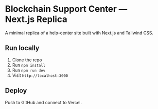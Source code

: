 # Blockchain Support Center — Next.js Replica

A minimal replica of a help-center site built with Next.js and Tailwind CSS.

## Run locally
1. Clone the repo
2. Run `npm install`
3. Run `npm run dev`
4. Visit `http://localhost:3000`

## Deploy
Push to GitHub and connect to Vercel.
